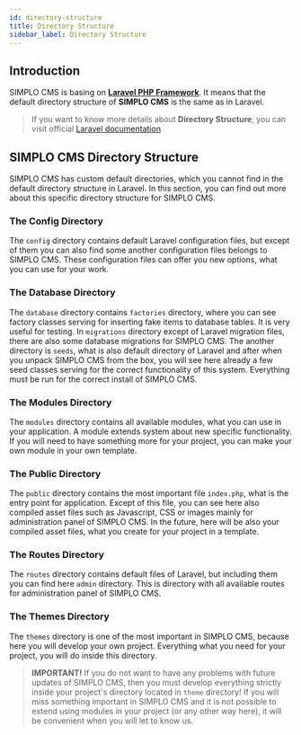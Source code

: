 ```yaml
---
id: directory-structure
title: Directory Structure
sidebar_label: Directory Structure
---
```


## Introduction

SIMPLO CMS is basing on **[Laravel PHP Framework](https://laravel.com/docs/5.8)**. It means that the default directory structure of **SIMPLO CMS** is the same 
as in Laravel.

> If you want to know more details about **Directory Structure**, you can visit official [Laravel documentation](https://laravel.com/docs/5.8/structure)

## SIMPLO CMS Directory Structure

SIMPLO CMS has custom default directories, which you cannot find in the default directory structure in Laravel. In this section, you can 
find out more about this specific directory structure for SIMPLO CMS.

### The Config Directory

The `config` directory contains default Laravel configuration files, but except of them you can also find some another configuration 
files belongs to SIMPLO CMS. These configuration files can offer you new options, what you can use for your work.

### The Database Directory

The `database` directory contains `factories` directory, where you can see factory classes serving for inserting fake items to 
database tables. It is very useful for testing. In `migrations` directory except of Laravel migration files, there are also some database migrations for SIMPLO CMS. 
The another directory is `seeds`, what is also default directory of Laravel and after when you unpack SIMPLO CMS from the box, 
you will see here already a few seed classes serving for the correct functionality of this system. Everything must be run for the correct install of
SIMPLO CMS.

### The Modules Directory

The `modules` directory contains all available modules, what you can use in your application. A module extends system about new specific 
functionality. If you will need to have something more for your project, you can make your own module in your own template.

### The Public Directory

The `public` directory contains the most important file `index.php`, what is the entry point for application. Except of this file, 
you can see here also compiled asset files such as Javascript, CSS or images mainly for administration panel of SIMPLO CMS. In the future, here will be
also your compiled asset files, what you create for your project in a template.

### The Routes Directory

The `routes` directory contains default files of Laravel, but including them you can find here `admin` directory. This is directory 
with all available routes for administration panel of SIMPLO CMS.

### The Themes Directory

The `themes` directory is one of the most important in SIMPLO CMS, because here you will develop your own project. Everything what you need
for your project, you will do inside this directory.

> **IMPORTANT!** If you do not want to have any problems with future updates of SIMPLO CMS, then you must develop everything strictly inside your
> project's directory located in `theme` directory! If you will miss something important in SIMPLO CMS and it is not possible to extend using modules
> in your project (or any other way here), it will be convenient when you will let to know us.
